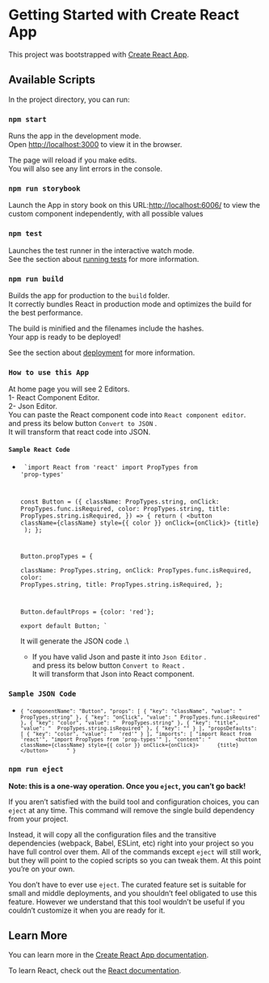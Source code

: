 # Getting Started with Create React App

This project was bootstrapped with [Create React App](https://github.com/facebook/create-react-app).

## Available Scripts

In the project directory, you can run:

### `npm start`

Runs the app in the development mode.\
Open [http://localhost:3000](http://localhost:3000) to view it in the browser.

The page will reload if you make edits.\
You will also see any lint errors in the console.

### `npm run storybook`
Launch the App in story book on this URL:[http://localhost:6006/](Storybook) to view the custom component independently,
with all possible values

### `npm test`

Launches the test runner in the interactive watch mode.\
See the section about [running tests](https://facebook.github.io/create-react-app/docs/running-tests) for more information.

### `npm run build`

Builds the app for production to the `build` folder.\
It correctly bundles React in production mode and optimizes the build for the best performance.

The build is minified and the filenames include the hashes.\
Your app is ready to be deployed!

See the section about [deployment](https://facebook.github.io/create-react-app/docs/deployment) for more information.

### `How to use this App`
At home page you will see 2 Editors.\
1- React Component Editor.\
2- Json Editor.\
You can paste the React component code into `React component editor`.\
 and press its below button `Convert to JSON` .\
It will transform that react code into JSON.

#### `Sample React Code`
- <code> `import React from 'react'
   import PropTypes from 'prop-types'    
  
  const Button = ({
  className: PropTypes.string,
  onClick: PropTypes.func.isRequired,
  color:  PropTypes.string,
  title:  PropTypes.string.isRequired,
    }) => {
      return (
        <button className={className} style={{ color }} onClick={onClick}>      {title}    </button>
      );
    };

  Button.propTypes = {    
  className: PropTypes.string,
  onClick: PropTypes.func.isRequired,
  color:  PropTypes.string,
  title:  PropTypes.string.isRequired,
    };
    
    Button.defaultProps = {color:  'red'};    
    export default Button;
     `</code>
     
     It will generate the JSON code .\

     - If you have valid Json and paste it into `Json Editor` .\
      and press its below button `Convert to React` .\
  It will transform that Json into React component.
### `Sample JSON Code`     
- <code>`{
  "componentName": "Button",
  "props": [
    {
      "key": "className",
      "value": " PropTypes.string"
    },
    {
      "key": "onClick",
      "value": " PropTypes.func.isRequired"
    },
    {
      "key": "color",
      "value": "  PropTypes.string"
    },
    {
      "key": "title",
      "value": "  PropTypes.string.isRequired"
    },
    {
      "key": ""
    }
  ],
  "propsDefaults": [
    {
      "key": "color",
      "value": "  'red'"
    }
  ],
  "imports": [
    "import React from 'react'",
    "import PropTypes from 'prop-types'"
  ],
  "content": "        <button className={className} style={{ color }} onClick={onClick}>      {title}    </button>      "
}`</code>

### `npm run eject`

**Note: this is a one-way operation. Once you `eject`, you can’t go back!**

If you aren’t satisfied with the build tool and configuration choices, you can `eject` at any time. This command will remove the single build dependency from your project.

Instead, it will copy all the configuration files and the transitive dependencies (webpack, Babel, ESLint, etc) right into your project so you have full control over them. All of the commands except `eject` will still work, but they will point to the copied scripts so you can tweak them. At this point you’re on your own.

You don’t have to ever use `eject`. The curated feature set is suitable for small and middle deployments, and you shouldn’t feel obligated to use this feature. However we understand that this tool wouldn’t be useful if you couldn’t customize it when you are ready for it.

## Learn More

You can learn more in the [Create React App documentation](https://facebook.github.io/create-react-app/docs/getting-started).

To learn React, check out the [React documentation](https://reactjs.org/).
